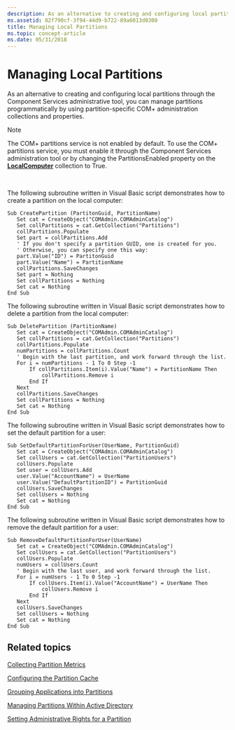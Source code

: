 ```yaml
---
description: As an alternative to creating and configuring local partitions through the Component Services administrative tool, you can manage partitions programmatically by using partition-specific COM+ administration collections and properties.
ms.assetid: 82f790cf-3f94-44d9-b722-89a6013d0300
title: Managing Local Partitions
ms.topic: concept-article
ms.date: 05/31/2018
---
```


# Managing Local Partitions

As an alternative to creating and configuring local partitions through the Component Services administrative tool, you can manage partitions programmatically by using partition-specific COM+ administration collections and properties.

> [!Note]  
> The COM+ partitions service is not enabled by default. To use the COM+ partitions service, you must enable it through the Component Services administration tool or by changing the PartitionsEnabled property on the [**LocalComputer**](localcomputer.md) collection to True.

 

The following subroutine written in Visual Basic script demonstrates how to create a partition on the local computer:


```VB
Sub CreatePartition (PartitonGuid, PartitionName)
   Set cat = CreateObject("COMAdmin.COMAdminCatalog")
   Set collPartitions = cat.GetCollection("Partitions")
   collPartitions.Populate
   Set part = collPartitions.Add
   ' If you don't specify a partition GUID, one is created for you.
   ' Otherwise, you can specify one this way:
   part.Value("ID") = PartitonGuid
   part.Value("Name") = PartitionName
   collPartitions.SaveChanges
   Set part = Nothing
   Set collPartitions = Nothing
   Set cat = Nothing
End Sub 
```



The following subroutine written in Visual Basic script demonstrates how to delete a partition from the local computer:


```VB
Sub DeletePartition (PartitionName)
   Set cat = CreateObject("COMAdmin.COMAdminCatalog")
   Set collPartitions = cat.GetCollection("Partitions")
   collPartitions.Populate
   numPartitions = collPartitions.Count
   ' Begin with the last partition, and work forward through the list.
   For i = numPartitions - 1 To 0 Step -1 
       If collPartitions.Item(i).Value("Name") = PartitionName Then
           collPartitions.Remove i
       End If
   Next
   collPartitions.SaveChanges
   Set collPartitions = Nothing
   Set cat = Nothing
End Sub
```



The following subroutine written in Visual Basic script demonstrates how to set the default partition for a user:


```VB
Sub SetDefaultPartitionForUser(UserName, PartitionGuid)
   Set cat = CreateObject("COMAdmin.COMAdminCatalog")
   Set collUsers = cat.GetCollection("PartitionUsers")
   collUsers.Populate
   Set user = collUsers.Add
   user.Value("AccountName") = UserName
   user.Value("DefaultPartitionID") = PartitionGuid
   collUsers.SaveChanges
   Set collUsers = Nothing
   Set cat = Nothing
End Sub
```



The following subroutine written in Visual Basic script demonstrates how to remove the default partition for a user:


```VB
Sub RemoveDefaultPartitionForUser(UserName)
   Set cat = CreateObject("COMAdmin.COMAdminCatalog")
   Set collUsers = cat.GetCollection("PartitionUsers")
   collUsers.Populate
   numUsers = collUsers.Count
   ' Begin with the last user, and work forward through the list.
   For i = numUsers - 1 To 0 Step -1
       If collUsers.Item(i).Value("AccountName") = UserName Then
           collUsers.Remove i
       End If
   Next
   collUsers.SaveChanges
   Set collUsers = Nothing
   Set cat = Nothing
End Sub
```



## Related topics

<dl> <dt>

[Collecting Partition Metrics](collecting-partition-metrics.md)
</dt> <dt>

[Configuring the Partition Cache](configuring-the-partition-cache.md)
</dt> <dt>

[Grouping Applications into Partitions](grouping-applications-into-partitions.md)
</dt> <dt>

[Managing Partitions Within Active Directory](managing-partitions-within-active-directory.md)
</dt> <dt>

[Setting Administrative Rights for a Partition](setting-administrative-rights-for-a-partition.md)
</dt> </dl>

 

 



